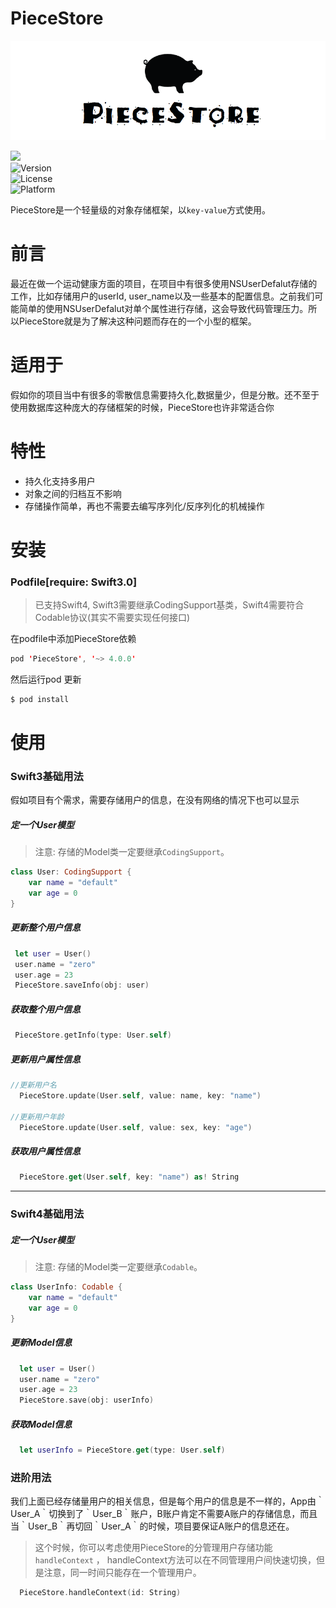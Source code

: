 # PieceStore


![](logo.png)

![](http://img.shields.io/badge/Swift-4-orange.svg)  
![Version](https://img.shields.io/cocoapods/v/PieceStore.svg?style=flat)	
![License](https://img.shields.io/cocoapods/l/CmdBluetooth.svg?style=flat)	
![Platform](https://img.shields.io/cocoapods/p/CmdBluetooth.svg?style=flat)

PieceStore是一个轻量级的对象存储框架，以`key-value`方式使用。


# 前言

最近在做一个运动健康方面的项目，在项目中有很多使用NSUserDefalut存储的工作，比如存储用户的userId, user_name以及一些基本的配置信息。之前我们可能简单的使用NSUserDefalut对单个属性进行存储，这会导致代码管理压力。所以PieceStore就是为了解决这种问题而存在的一个小型的框架。

# 适用于

假如你的项目当中有很多的零散信息需要持久化,数据量少，但是分散。还不至于使用数据库这种庞大的存储框架的时候，PieceStore也许非常适合你

# 特性

- 持久化支持多用户
- 对象之间的归档互不影响
- 存储操作简单，再也不需要去编写序列化/反序列化的机械操作

# 安装

### Podfile[require: Swift3.0]
> 已支持Swift4, Swift3需要继承CodingSupport基类，Swift4需要符合Codable协议(其实不需要实现任何接口)

在podfile中添加PieceStore依赖
```swift
pod 'PieceStore', '~> 4.0.0'
```
然后运行pod 更新
```swift
$ pod install
```

# 使用

### Swift3基础用法

 假如项目有个需求，需要存储用户的信息，在没有网络的情况下也可以显示
 
##### 定一个User模型

 > 注意: 存储的Model类一定要继承`CodingSupport`。   

```swift
class User: CodingSupport {
    var name = "default"
    var age = 0 
}
```

##### 更新整个用户信息

```swift
 let user = User()
 user.name = "zero"
 user.age = 23
 PieceStore.saveInfo(obj: user)
```

##### 获取整个用户信息

```swift
 PieceStore.getInfo(type: User.self)
```

##### 更新用户属性信息

```swift 
//更新用户名
  PieceStore.update(User.self, value: name, key: "name")

//更新用户年龄
  PieceStore.update(User.self, value: sex, key: "age")
```

##### 获取用户属性信息

```swift 
  PieceStore.get(User.self, key: "name") as! String
```

--------
### Swift4基础用法

##### 定一个User模型

 > 注意: 存储的Model类一定要继承`Codable`。   

```swift
class UserInfo: Codable {
    var name = "default"
    var age = 0
}
```

##### 更新Model信息

```swift
  let user = User()
  user.name = "zero"
  user.age = 23
  PieceStore.save(obj: userInfo)
```

##### 获取Model信息

```swift
  let userInfo = PieceStore.get(type: User.self)
```

### 进阶用法

我们上面已经存储量用户的相关信息，但是每个用户的信息是不一样的，App由｀User_A｀切换到了｀User_B｀账户，B账户肯定不需要A账户的存储信息，而且当｀User_B｀再切回｀User_A｀的时候，项目要保证A账户的信息还在。
> 这个时候，你可以考虑使用PieceStore的分管理用户存储功能 `handleContext` ， handleContext方法可以在不同管理用户间快速切换，但是注意，同一时间只能存在一个管理用户。
```swift 
  PieceStore.handleContext(id: String)
```
